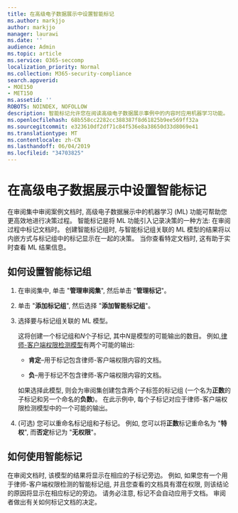 ```yaml
---
title: 在高级电子数据展示中设置智能标记
ms.author: markjjo
author: markjjo
manager: laurawi
ms.date: ''
audience: Admin
ms.topic: article
ms.service: O365-seccomp
localization_priority: Normal
ms.collection: M365-security-compliance
search.appverid:
- MOE150
- MET150
ms.assetid: ''
ROBOTS: NOINDEX, NOFOLLOW
description: 智能标记允许您在阅读高级电子数据展示事例中的内容时应用机器学习功能。 使用智能标记组来显示机器学习检测模型的结果, 如律师-客户端权限模型。
ms.openlocfilehash: 68b558cc2282cc388387f8d61825b9ee569ff32a
ms.sourcegitcommit: e323610df2df71c84f536e8a38650d33d8069e41
ms.translationtype: MT
ms.contentlocale: zh-CN
ms.lasthandoff: 06/04/2019
ms.locfileid: "34703825"
---
```

# <a name="set-up-smart-tags-in-advanced-ediscovery"></a>在高级电子数据展示中设置智能标记

在审阅集中审阅案例文档时, 高级电子数据展示中的机器学习 (ML) 功能可帮助您更高效地进行决策过程。 智能标记是将 ML 功能引入记录决策的一种方法: 在审阅过程中标记文档时。 创建智能标记组时, 与智能标记组关联的 ML 模型的结果将以内嵌方式与标记组中的标记显示在一起的决策。 当你查看特定文档时, 这有助于实时查看 ML 结果信息。

## <a name="how-to-set-up-a-smart-tag-group"></a>如何设置智能标记组

1. 在审阅集中, 单击 "**管理审阅集**", 然后单击 "**管理标记**"。

2. 单击 "**添加标记组**", 然后选择 "**添加智能标记组**"。

3. 选择要与标记组关联的 ML 模型。
    
   这将创建一个标记组和*N*个子标记, 其中*N*是模型的可能输出的数目。 例如,[律师-客户端权限检测模型](attorney-privilege-detection.md)有两个可能的输出: 

   - **肯定**–用于标记包含律师-客户端权限内容的文档。
   
   - **负**–用于标记不包含律师-客户端权限内容的文档。
    
    如果选择此模型, 则会为审阅集创建包含两个子标签的标记组 (一个名为**正数**的子标记和另一个命名的**负数**)。 在此示例中, 每个子标记对应于律师-客户端权限检测模型中的一个可能的输出。

4. (可选) 您可以重命名标记组和子标记。 例如, 您可以将**正数**标记重命名为 "**特权**", 而**否定**标记为 "**无权限**"。

## <a name="how-to-use-smart-tags"></a>如何使用智能标记

在审阅文档时, 该模型的结果将显示在相应的子标记旁边。 例如, 如果您有一个用于律师-客户端权限检测的智能标记组, 并且您查看的文档具有潜在权限, 则该结论的原因将显示在相应标记的旁边。 请务必注意, 标记不会自动应用于文档。 审阅者做出有关如何标记文档的决定。